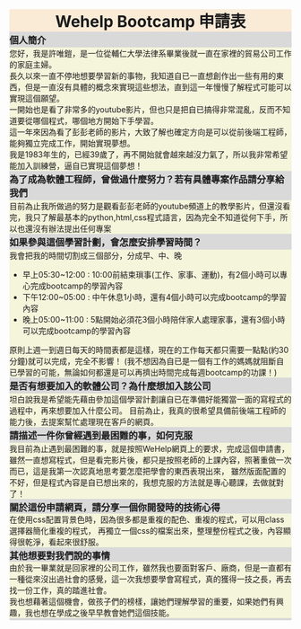 <!doctype html>
<html>
    <head>
        <meta charset="utf-8" />
        <title>appication</title>
        <style>
            .b-gray{background-color:#D9D9D9;padding-top:2px;padding-bottom:2px;}
            .b-gray1{margin-top:0px;margin-bottom:0px}
            .b-beige{background-color:beige;margin-top:0px;margin-bottom:0px}
        </style>
    </head>
    <body>
        <div style="background-color:antiquewhite;text-align:center"><h1 style="margin-top:0px;margin-bottom:0px">Wehelp Bootcamp 申請表</h1></div>
        <div class="b-gray"><h3 class="b-gray1">個人簡介</h3></div>
        <div class="b-beige">  您好，我是許唯鎧，是一位從輔仁大學法律系畢業後就一直在家裡的貿易公司工作的家庭主婦。
        <div class="b-beige">長久以來一直不停地想要學習新的事物，我知道自已一直想創作出一些有用的東西，但是一直沒有具體的概念來實現這些想法，直到這一年慢慢了解程式可能可以實現這個願望。</div>
        <div class="b-beige">一開始也是看了非常多的youtube影片，但也只是把自已搞得非常混亂，反而不知道要從哪個程式，哪個地方開始下手學習。</div>
        <div class="b-beige">這一年來因為看了彭彭老師的影片，大致了解也確定方向是可以從前後端工程師，能夠獨立完成工作，開始實現夢想。</div>
        <div class="b-beige">我是1983年生的，已經39歲了，再不開始就會越來越沒力氣了，所以我非常希望能加入訓練營，逼自已實現這個夢想！</div>
        <div class="b-gray"><h3 class="b-gray1">為了成為軟體工程師，曾做過什麼努力？若有具體專案作品請分享給我們</h3></div>
        <div class="b-beige">目前為止我所做過的努力是觀看彭彭老師的youtube頻道上的教學影片，但還沒看完，我只了解最基本的python,html,css程式語言，因為完全不知道從何下手，所以也還沒有辦法提出任何專案</div>
        <div class="b-gray"><h3 class="b-gray1">如果參與這個學習計劃，會怎麼安排學習時間？</h3></div>
        <div class="b-beige">我會把我的時間切割成三個部分，分成早、中、晚
            <ul>
                <li>早上05:30~12:00 : 10:00前結束瑣事(工作、家事、運動)，有2個小時可以專心完成bootcamp的學習內容</li>
                <li>下午12:00~05:00 : 中午休息1小時，還有4個小時可以完成bootcamp的學習內容</li>
                <li>晚上05:00~11:00 : 5點開始必須花3個小時陪伴家人處理家事，還有3個小時可以完成bootcamp的學習內容</li>
            </ul>
            原則上週一到週日每天的時間表都是這樣，現在的工作每天都只需要一點點(約30分鐘)就可以完成，完全不影響！
            (我不想因為自已是一個有工作的媽媽就阻斷自已學習的可能，無論如何都還是可以再擠出時間完成每週bootcamp的功課！)
        </div>
        <div class="b-gray"><h3 class="b-gray1">是否有想要加入的軟體公司？為什麼想加入該公司</h3></div>
        <div class="b-beige">坦白說我是希望能先藉由參加這個學習計劃讓自已在準備好能獨當一面的寫程式的過程中，再來想要加入什麼公司。
            目前為止，我真的很希望具備前後端工程師的能力後，去提案幫忙處理現在客戶的網頁。</div>
        <div class="b-gray"><h3 class="b-gray1">請描述一件你曾經遇到最困難的事，如何克服</h3></div>
        <div class="b-beige">我目前為止遇到最困難的事，就是按照WeHelp網頁上的要求，完成這個申請書，
        雖然一直想寫程式，但是看完影片後，都只是按照老師的上課內容，照著重做一次而已，這是我第一次認真地思考要怎麼把學會的東西表現出來，
        雖然版面配置的不好，但是程式內容是自已想出來的，我想克服的方法就是專心聽課，去做就對了！</div>
        <div class="b-gray"><h3 class="b-gray1">關於這份申請網頁，請分享一個你開發時的技術心得</h3>
        <div class="b-beige">在使用css配置背景色時，因為很多都是重複的配色、重複的程式，可以用class選擇器簡化重複的程式，
        再獨立一個css的檔案出來，整理整份程式之後，內容顯得很乾淨，看起來很舒服。</div>
        <div class="b-gray"><h3 class="b-gray1">其他想要對我們說的事情</h3>
        <div class="b-beige">由於我一畢業就是回家裡的公司工作，雖然我也要面對客戶、廠商，但是一直都有一種從來沒出過社會的感覺，這一次我想要學會寫程式，真的獲得一技之長，再去找一份工作，真的踏進社會。</div>
        <div class="b-beige">我也想藉著這個機會，做孩子們的榜樣，讓她們理解學習的重要，如果她們有興趣，我也想在學成之後早早教會她們這個技能。</div>
    </body>
</html>
